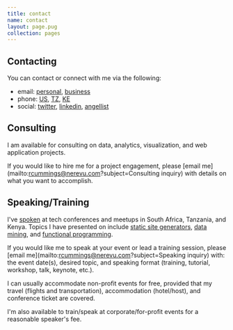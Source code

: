 ```yaml
---
title: contact
name: contact
layout: page.pug
collection: pages
---
```


## Contacting

You can contact or connect with me via the following:

* email: [personal](mailto:reubano@gmail.com), [business](mailto:rcummings@nerevu.com)
* phone: [US](tel:+12347382266), [TZ](tel:+255756477318), [KE](tel:+254703576035)
* social: [twitter](//twitter.com/reubano), [linkedin](//www.linkedin.com/in/reubano), [angellist](//angel.co/reubano)

## Consulting

I am available for consulting on data, analytics, visualization, and web application projects. 

If you would like to hire me for a project engagement, please [email me](mailto:rcummings@nerevu.com?subject=Consulting inquiry) with details on what you want to accomplish.

## Speaking/Training

I've [spoken](//lanyrd.com/profile/reubano/) at tech conferences and meetups in South Africa, Tanzania, and Kenya. Topics I have presented on include [static site generators](//speakerdeck.com/reubano/static-sites-and-generators-ftw), [data mining](//www.youtube.com/watch?v=05C_E1wyT1I), and [functional programming](//speakerdeck.com/reubano/intro-to-functional-programming). 

If you would like me to speak at your event or lead a training session, please [email me](mailto:rcummings@nerevu.com?subject=Speaking inquiry) with: the event date(s), desired topic, and speaking format (training, tutorial, workshop, talk, keynote, etc.).

I can usually accommodate non-profit events for free, provided that my travel (flights and transportation), accommodation (hotel/host), and conference ticket are covered.

I'm also available to train/speak at corporate/for-profit events for a reasonable speaker's fee.
